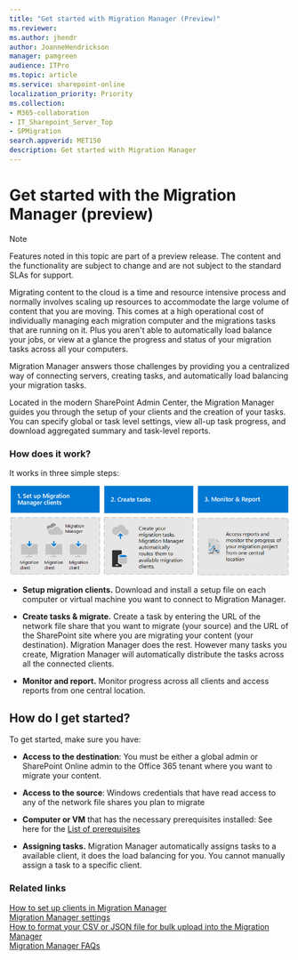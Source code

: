 ```yaml
---
title: "Get started with Migration Manager (Preview)"
ms.reviewer: 
ms.author: jhendr
author: JoanneHendrickson
manager: pamgreen
audience: ITPro
ms.topic: article
ms.service: sharepoint-online
localization_priority: Priority
ms.collection: 
- M365-collaboration
- IT_Sharepoint_Server_Top
- SPMigration
search.appverid: MET150
description: Get started with Migration Manager
---
```


# Get started with the Migration Manager (preview)

>[!Note]
>Features noted in this topic are part of a preview release. The content and the functionality are subject to change and are not subject to the standard SLAs for support.


Migrating content to the cloud is a time and resource intensive process and normally involves scaling up resources to accommodate the large volume of content that you are moving. This comes at a high operational cost of individually managing each migration computer and the migrations tasks that are running on it. Plus you aren't able to automatically load balance your jobs, or view at a glance the progress and status of your migration tasks across all your computers.

Migration Manager answers those challenges by providing you a centralized way of connecting servers, creating tasks, and automatically load balancing your migration tasks.  

Located in the modern SharePoint Admin Center, the Migration Manager guides you through the setup of your clients and the creation of your tasks.  You can specify global or task level settings, view all-up task progress, and download aggregated summary and task-level reports.

### How does it work? 

It works in three simple steps:

![Set up migration clients](media/mm-flow-3box.png)

- **Setup migration clients.** Download and install a setup file on each computer or virtual machine you want to connect to Migration Manager.

- **Create tasks & migrate.** Create a task by entering the URL of the network file share that you want to migrate (your source) and the URL of the SharePoint site where you are migrating your content (your destination). Migration Manager does the rest. However many tasks you create, Migration Manager will automatically distribute the tasks across all the connected clients.

- **Monitor and report.** Monitor progress across all clients and access reports from one central location. 


## How do I get started? 

To get started, make sure you have:
 
- **Access to the destination**: You must be either a global admin or SharePoint Online admin to the Office 365 tenant where you want to migrate your content.

- **Access to the source**: Windows credentials that have read access to any of the network file shares you plan to migrate 

- **Computer or VM** that has the necessary prerequisites installed:  See here for the [List of prerequisites](mm-setup-clients.md) 

- **Assigning tasks.** Migration Manager automatically assigns tasks to a available client, it does the load balancing for you. You cannot manually assign a task to a specific client.  


### Related links

[How to set up clients in Migration Manager](mm-setup-clients.md)</br>
[Migration Manager settings](mm-settings.md)</br>
[How to format your CSV or JSON file for bulk upload into the Migration Manager](mm-bulk-upload-format-csv-json.md)</br>
[Migration Manager FAQs](mm-faqs.md)</br>